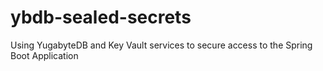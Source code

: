 # ybdb-sealed-secrets
Using YugabyteDB and Key Vault services to secure access to the Spring Boot Application
